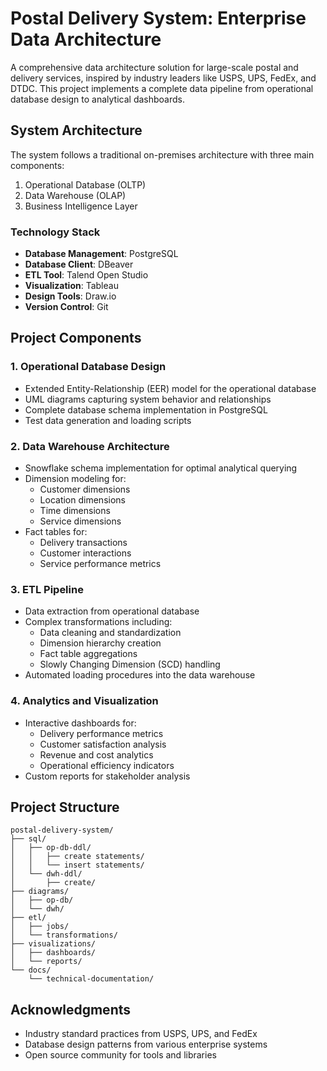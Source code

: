 # Postal Delivery System: Enterprise Data Architecture

A comprehensive data architecture solution for large-scale postal and delivery services, inspired by industry leaders like USPS, UPS, FedEx, and DTDC. This project implements a complete data pipeline from operational database design to analytical dashboards.

## System Architecture

The system follows a traditional on-premises architecture with three main components:
1. Operational Database (OLTP)
2. Data Warehouse (OLAP)
3. Business Intelligence Layer

### Technology Stack

- **Database Management**: PostgreSQL
- **Database Client**: DBeaver
- **ETL Tool**: Talend Open Studio
- **Visualization**: Tableau
- **Design Tools**: Draw.io
- **Version Control**: Git

## Project Components

### 1. Operational Database Design
- Extended Entity-Relationship (EER) model for the operational database
- UML diagrams capturing system behavior and relationships
- Complete database schema implementation in PostgreSQL
- Test data generation and loading scripts

### 2. Data Warehouse Architecture
- Snowflake schema implementation for optimal analytical querying
- Dimension modeling for:
  - Customer dimensions
  - Location dimensions
  - Time dimensions
  - Service dimensions
- Fact tables for:
  - Delivery transactions
  - Customer interactions
  - Service performance metrics

### 3. ETL Pipeline
- Data extraction from operational database
- Complex transformations including:
  - Data cleaning and standardization
  - Dimension hierarchy creation
  - Fact table aggregations
  - Slowly Changing Dimension (SCD) handling
- Automated loading procedures into the data warehouse

### 4. Analytics and Visualization
- Interactive dashboards for:
  - Delivery performance metrics
  - Customer satisfaction analysis
  - Revenue and cost analytics
  - Operational efficiency indicators
- Custom reports for stakeholder analysis

## Project Structure

```
postal-delivery-system/
├── sql/
│   ├── op-db-ddl/
│   │   ├── create statements/
│   │   └── insert statements/
│   └── dwh-ddl/
│       ├── create/
├── diagrams/
│   ├── op-db/
│   └── dwh/
├── etl/
│   ├── jobs/
│   └── transformations/
├── visualizations/
│   ├── dashboards/
│   └── reports/
└── docs/
    └── technical-documentation/
```


## Acknowledgments

- Industry standard practices from USPS, UPS, and FedEx
- Database design patterns from various enterprise systems
- Open source community for tools and libraries